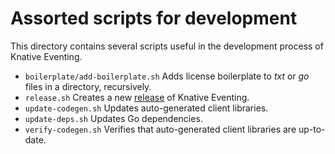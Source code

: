 # Assorted scripts for development

This directory contains several scripts useful in the development process of Knative Eventing.

* `boilerplate/add-boilerplate.sh` Adds license boilerplate to *txt* or *go* files in a directory, recursively.
* `release.sh` Creates a new [release](release.md) of Knative Eventing.
* `update-codegen.sh` Updates auto-generated client libraries.
* `update-deps.sh` Updates Go dependencies.
* `verify-codegen.sh` Verifies that auto-generated client libraries are up-to-date.
